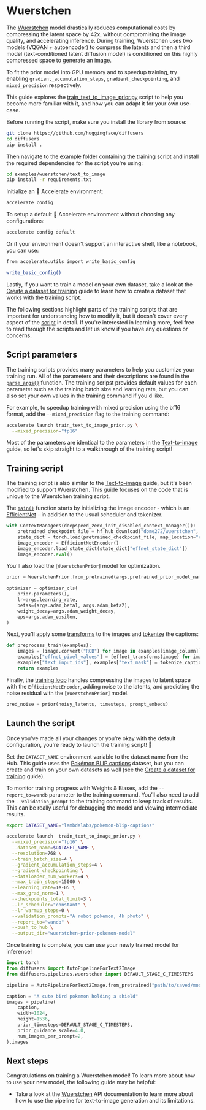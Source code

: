<!--Copyright 2023 The HuggingFace Team. All rights reserved.

Licensed under the Apache License, Version 2.0 (the "License"); you may not use this file except in compliance with
the License. You may obtain a copy of the License at

http://www.apache.org/licenses/LICENSE-2.0

Unless required by applicable law or agreed to in writing, software distributed under the License is distributed on
an "AS IS" BASIS, WITHOUT WARRANTIES OR CONDITIONS OF ANY KIND, either express or implied. See the License for the
specific language governing permissions and limitations under the License.
-->

# Wuerstchen

The [Wuerstchen](https://hf.co/papers/2306.00637) model drastically reduces computational costs by compressing the latent space by 42x, without compromising the image quality, and accelerating inference. During training, Wuerstchen uses two models (VQGAN + autoencoder) to compress the latents and then a third model (text-conditioned latent diffusion model) is conditioned on this highly compressed space to generate an image.

To fit the prior model into GPU memory and to speedup training, try enabling `gradient_accumulation_steps`, `gradient_checkpointing`, and `mixed_precision` respectively.

This guide explores the [train_text_to_image_prior.py](https://github.com/huggingface/diffusers/blob/main/examples/wuerstchen/text_to_image/train_text_to_image_prior.py) script to help you become more familiar with it, and how you can adapt it for your own use-case.

Before running the script, make sure you install the library from source:

```bash
git clone https://github.com/huggingface/diffusers
cd diffusers
pip install .
```

Then navigate to the example folder containing the training script and install the required dependencies for the script you're using:

```bash
cd examples/wuerstchen/text_to_image
pip install -r requirements.txt
```

Initialize an 🤗 Accelerate environment:

```bash
accelerate config
```

To setup a default 🤗 Accelerate environment without choosing any configurations:

```bash
accelerate config default
```

Or if your environment doesn't support an interactive shell, like a notebook, you can use:

```bash
from accelerate.utils import write_basic_config

write_basic_config()
```

Lastly, if you want to train a model on your own dataset, take a look at the [Create a dataset for training](create_dataset) guide to learn how to create a dataset that works with the training script.

<Tip>

The following sections highlight parts of the training scripts that are important for understanding how to modify it, but it doesn't cover every aspect of the [script](https://github.com/huggingface/diffusers/blob/main/examples/wuerstchen/text_to_image/train_text_to_image_prior.py) in detail. If you're interested in learning more, feel free to read through the scripts and let us know if you have any questions or concerns.

</Tip>

## Script parameters

The training scripts provides many parameters to help you customize your training run. All of the parameters and their descriptions are found in the [`parse_args()`](https://github.com/huggingface/diffusers/blob/6e68c71503682c8693cb5b06a4da4911dfd655ee/examples/wuerstchen/text_to_image/train_text_to_image_prior.py#L192) function. The training scripst provides default values for each parameter such as the training batch size and learning rate, but you can also set your own values in the training command if you'd like.

For example, to speedup training with mixed precision using the bf16 format, add the `--mixed_precision` flag to the training command:

```bash
accelerate launch train_text_to_image_prior.py \
  --mixed_precision="fp16"
```

Most of the parameters are identical to the parameters in the [Text-to-image](text2image#script-parameters) guide, so let's skip straight to a walkthrough of the training script!

## Training script

The training script is also similar to the [Text-to-image](text2image#training-script) guide, but it's been modified to support Wuerstchen. This guide focuses on the code that is unique to the Wuerstchen training script.

The [`main()`](https://github.com/huggingface/diffusers/blob/6e68c71503682c8693cb5b06a4da4911dfd655ee/examples/wuerstchen/text_to_image/train_text_to_image_prior.py#L441) function starts by initializing the image encoder - which is an [EfficientNet](https://github.com/huggingface/diffusers/blob/main/examples/wuerstchen/text_to_image/modeling_efficient_net_encoder.py) - in addition to the usual scheduler and tokenizer.

```py
with ContextManagers(deepspeed_zero_init_disabled_context_manager()):
    pretrained_checkpoint_file = hf_hub_download("dome272/wuerstchen", filename="model_v2_stage_b.pt")
    state_dict = torch.load(pretrained_checkpoint_file, map_location="cpu")
    image_encoder = EfficientNetEncoder()
    image_encoder.load_state_dict(state_dict["effnet_state_dict"])
    image_encoder.eval()
```

You'll also load the [`WuerstchenPrior`] model for optimization.

```py
prior = WuerstchenPrior.from_pretrained(args.pretrained_prior_model_name_or_path, subfolder="prior")

optimizer = optimizer_cls(
    prior.parameters(),
    lr=args.learning_rate,
    betas=(args.adam_beta1, args.adam_beta2),
    weight_decay=args.adam_weight_decay,
    eps=args.adam_epsilon,
)
```

Next, you'll apply some [transforms](https://github.com/huggingface/diffusers/blob/65ef7a0c5c594b4f84092e328fbdd73183613b30/examples/wuerstchen/text_to_image/train_text_to_image_prior.py#L656) to the images and [tokenize](https://github.com/huggingface/diffusers/blob/65ef7a0c5c594b4f84092e328fbdd73183613b30/examples/wuerstchen/text_to_image/train_text_to_image_prior.py#L637) the captions:

```py
def preprocess_train(examples):
    images = [image.convert("RGB") for image in examples[image_column]]
    examples["effnet_pixel_values"] = [effnet_transforms(image) for image in images]
    examples["text_input_ids"], examples["text_mask"] = tokenize_captions(examples)
    return examples
```

Finally, the [training loop](https://github.com/huggingface/diffusers/blob/65ef7a0c5c594b4f84092e328fbdd73183613b30/examples/wuerstchen/text_to_image/train_text_to_image_prior.py#L656) handles compressing the images to latent space with the `EfficientNetEncoder`, adding noise to the latents, and predicting the noise residual with the [`WuerstchenPrior`] model.

```py
pred_noise = prior(noisy_latents, timesteps, prompt_embeds)
```

## Launch the script

Once you’ve made all your changes or you’re okay with the default configuration, you’re ready to launch the training script! 🚀

Set the `DATASET_NAME` environment variable to the dataset name from the Hub. This guide uses the [Pokémon BLIP captions](https://huggingface.co/datasets/lambdalabs/pokemon-blip-captions) dataset, but you can create and train on your own datasets as well (see the [Create a dataset for training](create_dataset) guide).

<Tip>

To monitor training progress with Weights & Biases, add the `--report_to=wandb` parameter to the training command. You’ll also need to add the `--validation_prompt` to the training command to keep track of results. This can be really useful for debugging the model and viewing intermediate results.

</Tip>

```bash
export DATASET_NAME="lambdalabs/pokemon-blip-captions"

accelerate launch  train_text_to_image_prior.py \
  --mixed_precision="fp16" \
  --dataset_name=$DATASET_NAME \
  --resolution=768 \
  --train_batch_size=4 \
  --gradient_accumulation_steps=4 \
  --gradient_checkpointing \
  --dataloader_num_workers=4 \
  --max_train_steps=15000 \
  --learning_rate=1e-05 \
  --max_grad_norm=1 \
  --checkpoints_total_limit=3 \
  --lr_scheduler="constant" \
  --lr_warmup_steps=0 \
  --validation_prompts="A robot pokemon, 4k photo" \
  --report_to="wandb" \
  --push_to_hub \
  --output_dir="wuerstchen-prior-pokemon-model"
```

Once training is complete, you can use your newly trained model for inference!

```py
import torch
from diffusers import AutoPipelineForText2Image
from diffusers.pipelines.wuerstchen import DEFAULT_STAGE_C_TIMESTEPS

pipeline = AutoPipelineForText2Image.from_pretrained("path/to/saved/model", torch_dtype=torch.float16).to("cuda")

caption = "A cute bird pokemon holding a shield"
images = pipeline(
    caption, 
    width=1024,
    height=1536,
    prior_timesteps=DEFAULT_STAGE_C_TIMESTEPS,
    prior_guidance_scale=4.0,
    num_images_per_prompt=2,
).images
```

## Next steps

Congratulations on training a Wuerstchen model! To learn more about how to use your new model, the following guide may be helpful:

- Take a look at the [Wuerstchen](../api/pipelines/wuerstchen#text-to-image-generation) API documentation to learn more about how to use the pipeline for text-to-image generation and its limitations.
